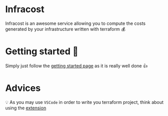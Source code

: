 # Infracost

Infracost is an awesome service allowing you to compute the costs generated by your infrastructure written with terraform :moneybag:

# Getting started :rocket:

Simply just follow the [getting started page](https://www.infracost.io/docs/) as it is really well done :thumbsup:

# Advices

:bulb: As you may use `VSCode` in order to write you terraform project, think about using the [extension](https://www.infracost.io/docs/integrations/vscode/)

